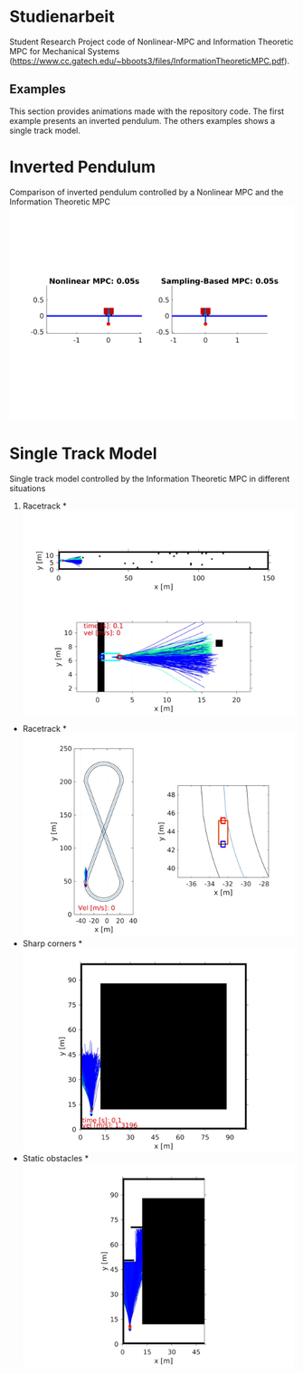 # Studienarbeit
Student Research Project code of Nonlinear-MPC and Information Theoretic MPC for Mechanical Systems (https://www.cc.gatech.edu/~bboots3/files/InformationTheoreticMPC.pdf).

## Examples
This section provides animations made with the repository code. The first example presents an inverted pendulum. The others examples shows a single track model.
# Inverted Pendulum
Comparison of inverted pendulum controlled by a Nonlinear MPC and the Information Theoretic MPC
![](inverted_pendulum.gif)
# Single Track Model
Single track model controlled by the Information Theoretic MPC in different situations
1. Racetrack
	*![Dynamic Obstacles](dynamic_obstacles.gif "Dynamic Obstacles")
* Racetrack
	*![Racetrack](eight_track.gif)
* Sharp corners
	*![Sharp corners](square_track.gif)
* Static obstacles
	*![Static obstacles](static_obstacles.gif)


